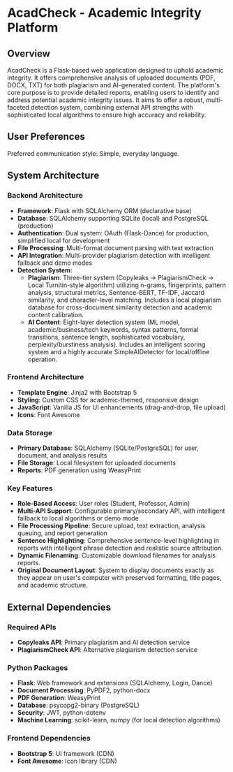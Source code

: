 # AcadCheck - Academic Integrity Platform

## Overview
AcadCheck is a Flask-based web application designed to uphold academic integrity. It offers comprehensive analysis of uploaded documents (PDF, DOCX, TXT) for both plagiarism and AI-generated content. The platform's core purpose is to provide detailed reports, enabling users to identify and address potential academic integrity issues. It aims to offer a robust, multi-faceted detection system, combining external API strengths with sophisticated local algorithms to ensure high accuracy and reliability.

## User Preferences
Preferred communication style: Simple, everyday language.

## System Architecture

### Backend Architecture
- **Framework**: Flask with SQLAlchemy ORM (declarative base)
- **Database**: SQLAlchemy supporting SQLite (local) and PostgreSQL (production)
- **Authentication**: Dual system: OAuth (Flask-Dance) for production, simplified local for development
- **File Processing**: Multi-format document parsing with text extraction
- **API Integration**: Multi-provider plagiarism detection with intelligent fallback and demo modes
- **Detection System**:
    - **Plagiarism**: Three-tier system (Copyleaks → PlagiarismCheck → Local Turnitin-style algorithm) utilizing n-grams, fingerprints, pattern analysis, structural metrics, Sentence-BERT, TF-IDF, Jaccard similarity, and character-level matching. Includes a local plagiarism database for cross-document similarity detection and academic content calibration.
    - **AI Content**: Eight-layer detection system (ML model, academic/business/tech keywords, syntax patterns, formal transitions, sentence length, sophisticated vocabulary, perplexity/burstiness analysis). Includes an intelligent scoring system and a highly accurate SimpleAIDetector for local/offline operation.

### Frontend Architecture
- **Template Engine**: Jinja2 with Bootstrap 5
- **Styling**: Custom CSS for academic-themed, responsive design
- **JavaScript**: Vanilla JS for UI enhancements (drag-and-drop, file upload)
- **Icons**: Font Awesome

### Data Storage
- **Primary Database**: SQLAlchemy (SQLite/PostgreSQL) for user, document, and analysis results
- **File Storage**: Local filesystem for uploaded documents
- **Reports**: PDF generation using WeasyPrint

### Key Features
- **Role-Based Access**: User roles (Student, Professor, Admin)
- **Multi-API Support**: Configurable primary/secondary API, with intelligent fallback to local algorithms or demo mode
- **File Processing Pipeline**: Secure upload, text extraction, analysis queuing, and report generation
- **Sentence Highlighting**: Comprehensive sentence-level highlighting in reports with intelligent phrase detection and realistic source attribution.
- **Dynamic Filenaming**: Customizable download filenames for analysis reports.
- **Original Document Layout**: System to display documents exactly as they appear on user's computer with preserved formatting, title pages, and academic structure.

## External Dependencies

### Required APIs
- **Copyleaks API**: Primary plagiarism and AI detection service
- **PlagiarismCheck API**: Alternative plagiarism detection service

### Python Packages
- **Flask**: Web framework and extensions (SQLAlchemy, Login, Dance)
- **Document Processing**: PyPDF2, python-docx
- **PDF Generation**: WeasyPrint
- **Database**: psycopg2-binary (PostgreSQL)
- **Security**: JWT, python-dotenv
- **Machine Learning**: scikit-learn, numpy (for local detection algorithms)

### Frontend Dependencies
- **Bootstrap 5**: UI framework (CDN)
- **Font Awesome**: Icon library (CDN)